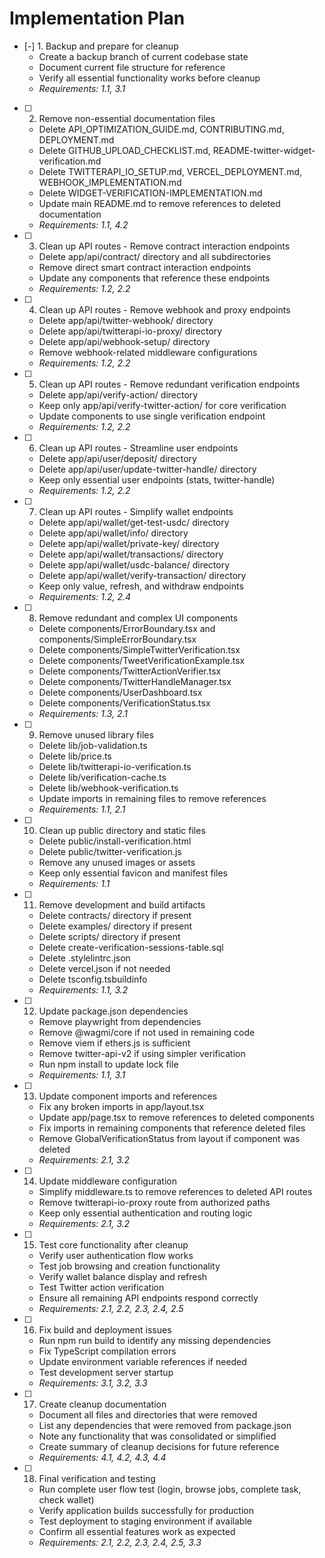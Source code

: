 # Implementation Plan

- [-] 1. Backup and prepare for cleanup
  - Create a backup branch of current codebase state
  - Document current file structure for reference
  - Verify all essential functionality works before cleanup
  - _Requirements: 1.1, 3.1_

- [ ] 2. Remove non-essential documentation files
  - Delete API_OPTIMIZATION_GUIDE.md, CONTRIBUTING.md, DEPLOYMENT.md
  - Delete GITHUB_UPLOAD_CHECKLIST.md, README-twitter-widget-verification.md
  - Delete TWITTERAPI_IO_SETUP.md, VERCEL_DEPLOYMENT.md, WEBHOOK_IMPLEMENTATION.md
  - Delete WIDGET-VERIFICATION-IMPLEMENTATION.md
  - Update main README.md to remove references to deleted documentation
  - _Requirements: 1.1, 4.2_

- [ ] 3. Clean up API routes - Remove contract interaction endpoints
  - Delete app/api/contract/ directory and all subdirectories
  - Remove direct smart contract interaction endpoints
  - Update any components that reference these endpoints
  - _Requirements: 1.2, 2.2_

- [ ] 4. Clean up API routes - Remove webhook and proxy endpoints
  - Delete app/api/twitter-webhook/ directory
  - Delete app/api/twitterapi-io-proxy/ directory
  - Delete app/api/webhook-setup/ directory
  - Remove webhook-related middleware configurations
  - _Requirements: 1.2, 2.2_

- [ ] 5. Clean up API routes - Remove redundant verification endpoints
  - Delete app/api/verify-action/ directory
  - Keep only app/api/verify-twitter-action/ for core verification
  - Update components to use single verification endpoint
  - _Requirements: 1.2, 2.2_

- [ ] 6. Clean up API routes - Streamline user endpoints
  - Delete app/api/user/deposit/ directory
  - Delete app/api/user/update-twitter-handle/ directory
  - Keep only essential user endpoints (stats, twitter-handle)
  - _Requirements: 1.2, 2.2_

- [ ] 7. Clean up API routes - Simplify wallet endpoints
  - Delete app/api/wallet/get-test-usdc/ directory
  - Delete app/api/wallet/info/ directory
  - Delete app/api/wallet/private-key/ directory
  - Delete app/api/wallet/transactions/ directory
  - Delete app/api/wallet/usdc-balance/ directory
  - Delete app/api/wallet/verify-transaction/ directory
  - Keep only value, refresh, and withdraw endpoints
  - _Requirements: 1.2, 2.4_

- [ ] 8. Remove redundant and complex UI components
  - Delete components/ErrorBoundary.tsx and components/SimpleErrorBoundary.tsx
  - Delete components/SimpleTwitterVerification.tsx
  - Delete components/TweetVerificationExample.tsx
  - Delete components/TwitterActionVerifier.tsx
  - Delete components/TwitterHandleManager.tsx
  - Delete components/UserDashboard.tsx
  - Delete components/VerificationStatus.tsx
  - _Requirements: 1.3, 2.1_

- [ ] 9. Remove unused library files
  - Delete lib/job-validation.ts
  - Delete lib/price.ts
  - Delete lib/twitterapi-io-verification.ts
  - Delete lib/verification-cache.ts
  - Delete lib/webhook-verification.ts
  - Update imports in remaining files to remove references
  - _Requirements: 1.1, 2.1_

- [ ] 10. Clean up public directory and static files
  - Delete public/install-verification.html
  - Delete public/twitter-verification.js
  - Remove any unused images or assets
  - Keep only essential favicon and manifest files
  - _Requirements: 1.1_

- [ ] 11. Remove development and build artifacts
  - Delete contracts/ directory if present
  - Delete examples/ directory if present
  - Delete scripts/ directory if present
  - Delete create-verification-sessions-table.sql
  - Delete .stylelintrc.json
  - Delete vercel.json if not needed
  - Delete tsconfig.tsbuildinfo
  - _Requirements: 1.1, 3.2_

- [ ] 12. Update package.json dependencies
  - Remove playwright from dependencies
  - Remove @wagmi/core if not used in remaining code
  - Remove viem if ethers.js is sufficient
  - Remove twitter-api-v2 if using simpler verification
  - Run npm install to update lock file
  - _Requirements: 1.1, 3.1_

- [ ] 13. Update component imports and references
  - Fix any broken imports in app/layout.tsx
  - Update app/page.tsx to remove references to deleted components
  - Fix imports in remaining components that reference deleted files
  - Remove GlobalVerificationStatus from layout if component was deleted
  - _Requirements: 2.1, 3.2_

- [ ] 14. Update middleware configuration
  - Simplify middleware.ts to remove references to deleted API routes
  - Remove twitterapi-io-proxy route from authorized paths
  - Keep only essential authentication and routing logic
  - _Requirements: 2.1, 3.2_

- [ ] 15. Test core functionality after cleanup
  - Verify user authentication flow works
  - Test job browsing and creation functionality
  - Verify wallet balance display and refresh
  - Test Twitter action verification
  - Ensure all remaining API endpoints respond correctly
  - _Requirements: 2.1, 2.2, 2.3, 2.4, 2.5_

- [ ] 16. Fix build and deployment issues
  - Run npm run build to identify any missing dependencies
  - Fix TypeScript compilation errors
  - Update environment variable references if needed
  - Test development server startup
  - _Requirements: 3.1, 3.2, 3.3_

- [ ] 17. Create cleanup documentation
  - Document all files and directories that were removed
  - List any dependencies that were removed from package.json
  - Note any functionality that was consolidated or simplified
  - Create summary of cleanup decisions for future reference
  - _Requirements: 4.1, 4.2, 4.3, 4.4_

- [ ] 18. Final verification and testing
  - Run complete user flow test (login, browse jobs, complete task, check wallet)
  - Verify application builds successfully for production
  - Test deployment to staging environment if available
  - Confirm all essential features work as expected
  - _Requirements: 2.1, 2.2, 2.3, 2.4, 2.5, 3.3_